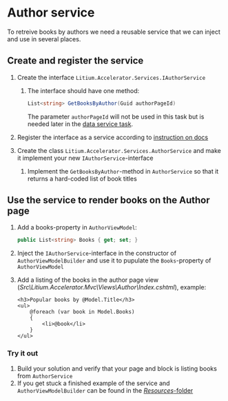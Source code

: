 # Author service

To retreive books by authors we need a reusable service that we can inject and use in several places.

## Create and register the service

1. Create the interface `Litium.Accelerator.Services.IAuthorService`
    1. The interface should have one method:

        ```C#
        List<string> GetBooksByAuthor(Guid authorPageId)
        ``` 
        The parameter `authorPageId` will not be used in this task but is needed later in the [data service task](../Data%20service).

1. Register the interface as a service according to [instruction on docs](https://docs.litium.com/documentation/architecture/dependency-injection/service-registration)

1. Create the class `Litium.Accelerator.Services.AuthorService` and make it implement your new `IAuthorService`-interface
    1. Implement the `GetBooksByAuthor`-method in `AuthorService` so that it returns a hard-coded list of book titles

## Use the service to render books on the Author page

1. Add a books-property in `AuthorViewModel`:
    ```C#
    public List<string> Books { get; set; }
    ```

1. Inject the `IAuthorService`-interface in the constructor of `AuthorViewModelBuilder` and use it to pupulate the `Books`-property of `AuthorViewModel`

1. Add a listing of the books in the author page view (_Src\Litium.Accelerator.Mvc\Views\Author\Index.cshtml_), example:
    ```HTML+Razor
    <h3>Popular books by @Model.Title</h3>
    <ul>
        @foreach (var book in Model.Books)
        {
            <li>@book</li>
        }
    </ul>
    ```

### Try it out

1. Build your solution and verify that your page and block is listing books from `AuthorService`
1. If you get stuck a finished example of the service and `AuthorViewModelBuilder` can be found in the [_Resources_-folder](Resources/AuthorViewModelBuilder.cs)
